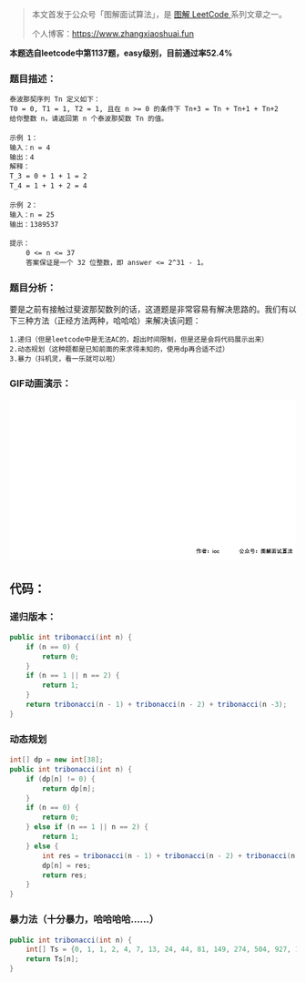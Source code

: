 > 本文首发于公众号「图解面试算法」，是 [图解 LeetCode ](<https://github.com/MisterBooo/LeetCodeAnimation>) 系列文章之一。
>
> 个人博客：https://www.zhangxiaoshuai.fun

**本题选自leetcode中第1137题，easy级别，目前通过率52.4%**

### 题目描述：

```txt
泰波那契序列 Tn 定义如下： 
T0 = 0, T1 = 1, T2 = 1, 且在 n >= 0 的条件下 Tn+3 = Tn + Tn+1 + Tn+2
给你整数 n，请返回第 n 个泰波那契数 Tn 的值。

示例 1：
输入：n = 4
输出：4
解释：
T_3 = 0 + 1 + 1 = 2
T_4 = 1 + 1 + 2 = 4

示例 2：
输入：n = 25
输出：1389537

提示：
    0 <= n <= 37
    答案保证是一个 32 位整数，即 answer <= 2^31 - 1。
```

### 题目分析：
要是之前有接触过斐波那契数列的话，这道题是非常容易有解决思路的。我们有以下三种方法（正经方法两种，哈哈哈）来解决该问题：

```
1.递归（但是leetcode中是无法AC的，超出时间限制，但是还是会将代码展示出来）
2.动态规划（这种题都是已知前面的来求得未知的，使用dp再合适不过）
3.暴力（抖机灵，看一乐就可以啦）
```

### GIF动画演示：

![](../Animation/1137-Tribonacci.gif)

## 代码：

### 递归版本：

```java
public int tribonacci(int n) {
    if (n == 0) {
        return 0;
    }
    if (n == 1 || n == 2) {
        return 1;
    }
    return tribonacci(n - 1) + tribonacci(n - 2) + tribonacci(n -3);
}
```

### 动态规划

```java
int[] dp = new int[38];
public int tribonacci(int n) {
    if (dp[n] != 0) {
        return dp[n];
    }
    if (n == 0) {
        return 0;
    } else if (n == 1 || n == 2) {
        return 1;
    } else {
        int res = tribonacci(n - 1) + tribonacci(n - 2) + tribonacci(n - 3);
        dp[n] = res;
        return res;
    }
}
```

### 暴力法（十分暴力，哈哈哈哈……）

```java
public int tribonacci(int n) {
    int[] Ts = {0, 1, 1, 2, 4, 7, 13, 24, 44, 81, 149, 274, 504, 927, 1705, 3136, 5768, 				10609, 19513, 35890, 66012, 121415, 223317, 410744, 755476, 1389537, 					2555757, 4700770, 8646064, 15902591, 29249425, 53798080, 98950096, 						181997601, 334745777, 615693474, 1132436852, 2082876103};
    return Ts[n];
}
```

